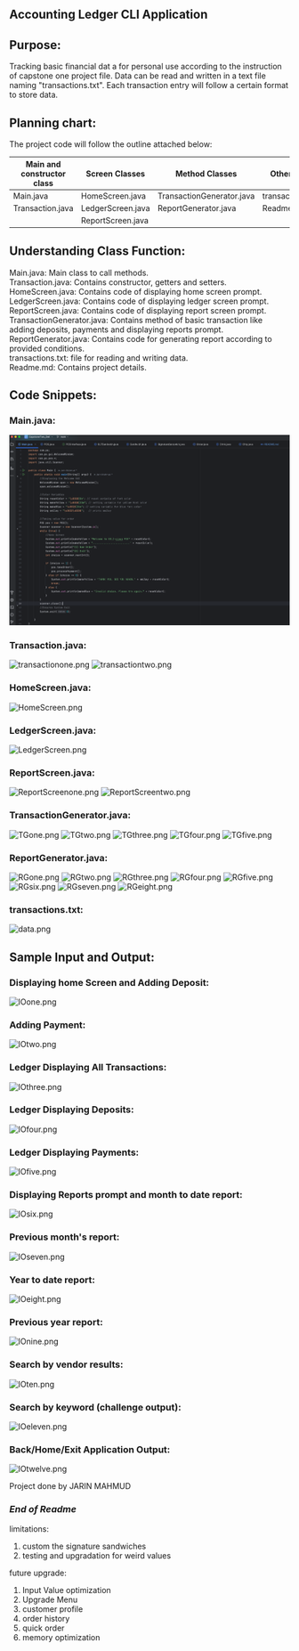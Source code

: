 ## Accounting Ledger CLI Application
## Purpose:
Tracking basic financial dat a for personal use according to the instruction of capstone one project file. Data can be read and written in a text file naming "transactions.txt".
Each transaction entry will follow a certain format to store data.

## Planning chart:
The project code will follow the outline attached below:

| Main and constructor class | Screen Classes    | Method Classes            | Other Files      |
|----------------------------|-------------------|---------------------------|------------------|
| Main.java                  | HomeScreen.java   | TransactionGenerator.java | transactions.txt |
| Transaction.java           | LedgerScreen.java | ReportGenerator.java      | Readme.md        |
|                            | ReportScreen.java |                           |                  |

## Understanding Class Function:
Main.java: Main class to call methods. <br/>
Transaction.java: Contains constructor, getters and setters. <br/>
HomeScreen.java: Contains code of displaying home screen prompt. <br/>
LedgerScreen.java: Contains code of displaying ledger screen prompt. <br/>
ReportScreen.java: Contains code of displaying report screen prompt. <br/>
TransactionGenerator.java: Contains method of basic transaction like adding deposits, payments and displaying reports prompt.<br/>
ReportGenerator.java: Contains code for generating report according to provided conditions. <br/>
transactions.txt: file for reading and writing data. <br/>
Readme.md: Contains project details.

## Code Snippets:

### Main.java:
![main.png](main.png)

### Transaction.java:
![transactionone.png](transactionone.png)
![transactiontwo.png](transactiontwo.png)

### HomeScreen.java:
![HomeScreen.png](HomeScreen.png)


### LedgerScreen.java:
![LedgerScreen.png](LedgerScreen.png)

### ReportScreen.java:
![ReportScreenone.png](ReportScreenone.png)
![ReportScreentwo.png](ReportScreentwo.png)

### TransactionGenerator.java:
![TGone.png](TGone.png)
![TGtwo.png](TGtwo.png)
![TGthree.png](TGthree.png)
![TGfour.png](TGfour.png)
![TGfive.png](TGfive.png)

### ReportGenerator.java:
![RGone.png](RGone.png)
![RGtwo.png](RGtwo.png)
![RGthree.png](RGthree.png)
![RGfour.png](RGfour.png)
![RGfive.png](RGfive.png)
![RGsix.png](RGsix.png)
![RGseven.png](RGseven.png)
![RGeight.png](RGeight.png)

### transactions.txt:
![data.png](data.png)

## Sample Input and Output:
### Displaying home Screen and Adding Deposit:
![IOone.png](IOone.png)

### Adding Payment:
![IOtwo.png](IOtwo.png)

### Ledger Displaying All Transactions:
![IOthree.png](IOthree.png)

### Ledger Displaying Deposits:
![IOfour.png](IOfour.png)

### Ledger Displaying Payments:
![IOfive.png](IOfive.png)

### Displaying Reports prompt and month to date report:
![IOsix.png](IOsix.png)

### Previous month's report:
![IOseven.png](IOseven.png)

### Year to date report:
![IOeight.png](IOeight.png)

### Previous year report:
![IOnine.png](IOnine.png)

### Search by vendor results:
![IOten.png](IOten.png)

### Search by keyword (challenge output):
![IOeleven.png](IOeleven.png)

### Back/Home/Exit Application Output:
![IOtwelve.png](IOtwelve.png)

Project done by JARIN MAHMUD

### ***End of Readme***
limitations:
1. custom the signature sandwiches
2. testing and upgradation for weird values

future upgrade:
1. Input Value optimization
2. Upgrade Menu
2. customer profile
3. order history
4. quick order
5. memory optimization